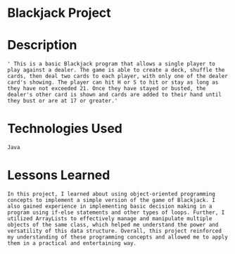 # Blackjack Project

# Description

	' This is a basic Blackjack program that allows a single player to play against a dealer. The game is able to create a deck, shuffle the cards, then deal two cards to each player, with only one of the dealer card's showing. The player can hit H or S to hit or stay as long as they have not exceeded 21. Once they have stayed or busted, the dealer's other card is shown and cards are added to their hand until they bust or are at 17 or greater.'

# Technologies Used

	Java

# Lessons Learned

	In this project, I learned about using object-oriented programming concepts to implement a simple version of the game of Blackjack. I also gained experience in implementing basic decision making in a program using if-else statements and other types of loops. Further, I utilized ArrayLists to effectively manage and manipulate multiple objects of the same class, which helped me understand the power and versatility of this data structure. Overall, this project reinforced my understanding of these programming concepts and allowed me to apply them in a practical and entertaining way.


